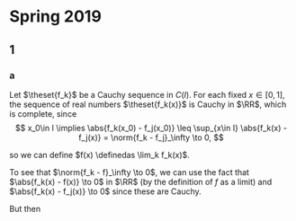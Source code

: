 # Spring 2019

## 1

### a

Let $\theset{f_k}$ be  a Cauchy sequence in $C(I)$.
For each fixed $x\in [0, 1]$, the sequence of real numbers $\theset{f_k(x)}$ is Cauchy in $\RR$, which is complete, since
$$
x_0\in I \implies \abs{f_k(x_0) - f_j(x_0)} \leq \sup_{x\in I} \abs{f_k(x) - f_j(x)} = \norm{f_k - f_j}_\infty \to 0,
$$

so we can define $f(x) \definedas \lim_k f_k(x)$.

To see that $\norm{f_k - f}_\infty \to 0$, we can use the fact that $\abs{f_k(x) - f(x)} \to 0$ in $\RR$ (by the definition of $f$ as a limit) and $\abs{f_k(x) - f_j(x)} \to 0$ since these are Cauchy.

But then
